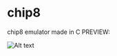 # chip8
chip8 emulator made in C
PREVIEW:

![Alt text](/home/djuka/Pictures/picture1.png?raw=true "CHIP8")
